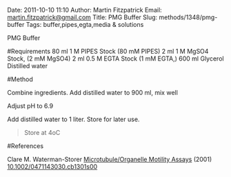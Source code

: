 Date: 2011-10-10 11:10
Author: Martin Fitzpatrick
Email: martin.fitzpatrick@gmail.com
Title: PMG Buffer
Slug: methods/1348/pmg-buffer
Tags: buffer,pipes,egta,media &amp; solutions

PMG Buffer





#Requirements
80 ml 1 M PIPES Stock (80 mM PIPES)
2 ml 1 M MgSO4 Stock, (2 mM MgSO4)
2 ml 0.5 M EGTA Stock (1 mM EGTA,)
600 ml Glycerol
Distilled water 

#Method

Combine ingredients. Add distilled water to 900 ml, mix well



Adjust pH to 6.9



Add distilled water to 1 liter. Store for later use.


>Store at 4oC




#References


Clare M. Waterman-Storer [Microtubule/Organelle Motility Assays](http://dx.doi.org/10.1002/0471143030.cb1301s00)  (2001)
[10.1002/0471143030.cb1301s00](http://dx.doi.org/10.1002/0471143030.cb1301s00)



